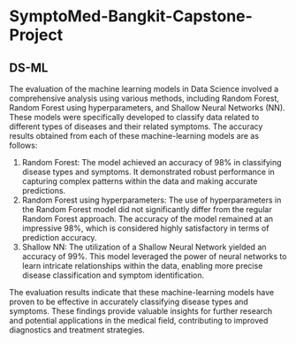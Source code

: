 # SymptoMed-Bangkit-Capstone-Project
## DS-ML
The evaluation of the machine learning models in Data Science involved a comprehensive analysis using various methods, including Random Forest, Random Forest using hyperparameters, and Shallow Neural Networks (NN). These models were specifically developed to classify data related to different types of diseases and their related symptoms. The accuracy results obtained from each of these machine-learning models are as follows:

  1. Random Forest: The model achieved an accuracy of 98% in classifying disease types and symptoms. It demonstrated robust performance in capturing complex patterns within the data and making accurate predictions.
  2. Random Forest using hyperparameters: The use of hyperparameters in the Random Forest model did not significantly differ from the regular Random Forest approach. The accuracy of the model remained at an impressive 98%, which is considered highly satisfactory in terms of prediction accuracy.
  3. Shallow NN: The utilization of a Shallow Neural Network yielded an accuracy of 99%. This model leveraged the power of neural networks to learn intricate relationships within the data, enabling more precise disease classification and symptom identification.

The evaluation results indicate that these machine-learning models have proven to be effective in accurately classifying disease types and symptoms. These findings provide valuable insights for further research and potential applications in the medical field, contributing to improved diagnostics and treatment strategies.
